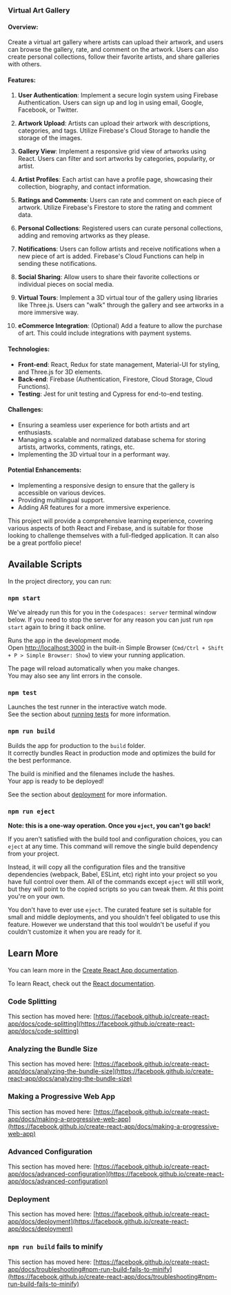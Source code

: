 ### **Virtual Art Gallery**

#### **Overview:**
Create a virtual art gallery where artists can upload their artwork, and users can browse the gallery, rate, and comment on the artwork. Users can also create personal collections, follow their favorite artists, and share galleries with others.

#### **Features:**

1. **User Authentication**: Implement a secure login system using Firebase Authentication. Users can sign up and log in using email, Google, Facebook, or Twitter.

2. **Artwork Upload**: Artists can upload their artwork with descriptions, categories, and tags. Utilize Firebase's Cloud Storage to handle the storage of the images.

3. **Gallery View**: Implement a responsive grid view of artworks using React. Users can filter and sort artworks by categories, popularity, or artist.

4. **Artist Profiles**: Each artist can have a profile page, showcasing their collection, biography, and contact information. 

5. **Ratings and Comments**: Users can rate and comment on each piece of artwork. Utilize Firebase's Firestore to store the rating and comment data.

6. **Personal Collections**: Registered users can curate personal collections, adding and removing artworks as they please.

7. **Notifications**: Users can follow artists and receive notifications when a new piece of art is added. Firebase's Cloud Functions can help in sending these notifications.

8. **Social Sharing**: Allow users to share their favorite collections or individual pieces on social media.

9. **Virtual Tours**: Implement a 3D virtual tour of the gallery using libraries like Three.js. Users can "walk" through the gallery and see artworks in a more immersive way.

10. **eCommerce Integration**: (Optional) Add a feature to allow the purchase of art. This could include integrations with payment systems.

#### **Technologies:**

- **Front-end**: React, Redux for state management, Material-UI for styling, and Three.js for 3D elements.
- **Back-end**: Firebase (Authentication, Firestore, Cloud Storage, Cloud Functions).
- **Testing**: Jest for unit testing and Cypress for end-to-end testing.

#### **Challenges:**

- Ensuring a seamless user experience for both artists and art enthusiasts.
- Managing a scalable and normalized database schema for storing artists, artworks, comments, ratings, etc.
- Implementing the 3D virtual tour in a performant way.

#### **Potential Enhancements:**

- Implementing a responsive design to ensure that the gallery is accessible on various devices.
- Providing multilingual support.
- Adding AR features for a more immersive experience.

This project will provide a comprehensive learning experience, covering various aspects of both React and Firebase, and is suitable for those looking to challenge themselves with a full-fledged application. It can also be a great portfolio piece!

## Available Scripts

In the project directory, you can run:

### `npm start`

We've already run this for you in the `Codespaces: server` terminal window below. If you need to stop the server for any reason you can just run `npm start` again to bring it back online.

Runs the app in the development mode.\
Open [http://localhost:3000](http://localhost:3000) in the built-in Simple Browser (`Cmd/Ctrl + Shift + P > Simple Browser: Show`) to view your running application.

The page will reload automatically when you make changes.\
You may also see any lint errors in the console.

### `npm test`

Launches the test runner in the interactive watch mode.\
See the section about [running tests](https://facebook.github.io/create-react-app/docs/running-tests) for more information.

### `npm run build`

Builds the app for production to the `build` folder.\
It correctly bundles React in production mode and optimizes the build for the best performance.

The build is minified and the filenames include the hashes.\
Your app is ready to be deployed!

See the section about [deployment](https://facebook.github.io/create-react-app/docs/deployment) for more information.

### `npm run eject`

**Note: this is a one-way operation. Once you `eject`, you can't go back!**

If you aren't satisfied with the build tool and configuration choices, you can `eject` at any time. This command will remove the single build dependency from your project.

Instead, it will copy all the configuration files and the transitive dependencies (webpack, Babel, ESLint, etc) right into your project so you have full control over them. All of the commands except `eject` will still work, but they will point to the copied scripts so you can tweak them. At this point you're on your own.

You don't have to ever use `eject`. The curated feature set is suitable for small and middle deployments, and you shouldn't feel obligated to use this feature. However we understand that this tool wouldn't be useful if you couldn't customize it when you are ready for it.

## Learn More

You can learn more in the [Create React App documentation](https://facebook.github.io/create-react-app/docs/getting-started).

To learn React, check out the [React documentation](https://reactjs.org/).

### Code Splitting

This section has moved here: [https://facebook.github.io/create-react-app/docs/code-splitting](https://facebook.github.io/create-react-app/docs/code-splitting)

### Analyzing the Bundle Size

This section has moved here: [https://facebook.github.io/create-react-app/docs/analyzing-the-bundle-size](https://facebook.github.io/create-react-app/docs/analyzing-the-bundle-size)

### Making a Progressive Web App

This section has moved here: [https://facebook.github.io/create-react-app/docs/making-a-progressive-web-app](https://facebook.github.io/create-react-app/docs/making-a-progressive-web-app)

### Advanced Configuration

This section has moved here: [https://facebook.github.io/create-react-app/docs/advanced-configuration](https://facebook.github.io/create-react-app/docs/advanced-configuration)

### Deployment

This section has moved here: [https://facebook.github.io/create-react-app/docs/deployment](https://facebook.github.io/create-react-app/docs/deployment)

### `npm run build` fails to minify

This section has moved here: [https://facebook.github.io/create-react-app/docs/troubleshooting#npm-run-build-fails-to-minify](https://facebook.github.io/create-react-app/docs/troubleshooting#npm-run-build-fails-to-minify)
